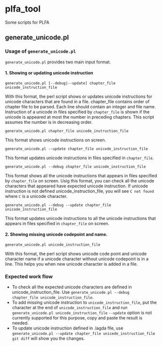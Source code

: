 # plfa_tool
Some scripts for PLFA

## generate_unicode.pl

### Usage of `generate_unicode.pl`

`generate_unicode.pl` provides two main input format.

#### 1. Showing or updating unicode instruction

`generate_unicode.pl [--debug|--update] chapter_file unicode_instruction_file`

With this format, the perl script shows or updates unicode instructions for unicode characters
that are found in a file.
chapter_file contains order of chapter file to be parsed.
Each line should contain an integer and file name. Instruction of a unicode in files specified by `chapter_file` is shown
if the unicode is appeared at most the number in preceding chapters.
This script assumes the number is in decreasing order.

`generate_unicode.pl chapter_file unicode_instruction_file`

This format shows unicode instructions on screen.

`generate_unicode.pl --update chapter_file unicode_instruction_file`

This format updates unicode instructions in files specified in `chapter_file`.

`generate_unicode.pl --debug chapter_file unicode_instruction_file`

This format shows all the unicode instructions that appears in files specified by `chapter_file` on screen.
Usig this format, you can check all the unicode characters that appeared have expected unicode instruction.
If unicode instruction is not defined unicode_instruction_file, you will see
`C not found` where `C` is a unicode character.

`generate_unicode.pl --debug --update chapter_file unicode_instruction_file`

This format updates unicode instructions to all the unicode instructions that appears in files specified in `chapter_file` on screen.


#### 2. Showing missing unicode codepoint and name.

`generate_unicode.pl unicode_instruction_file`

With this format, the perl script shows unicode code point and unicode character name if
a unicode character without unicode codepoint is in a line.
This helps you when new unicode character is added in a file.

### Expected work flow

- To check all the expected unicode characters are defined in unicode_instruction_file.
  Use
  ```generate_unicode.pl --debug chapter_file unicode_instruction_file```.
- To add missing unicode instruction to `unicode_instruction_file`,
  put the character at the end of `unicode_instruction_file` and run
  ```generate_unicode.pl unicode_instruction_file```
  `--update` option is not currently supported for this purpose, copy and paste the result is needed.
- To update unicode instruction defined in .lagda flle, use
  ```generate_unicode.pl --update chapter_file unicede_instruction_file```
  `git diff` will show you the changes.


